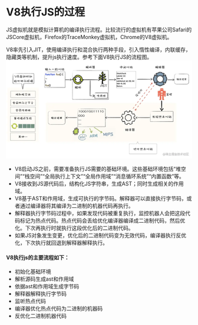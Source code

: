
# V8执行JS的过程
JS虚拟机就是模拟计算机的编译执行流程。比较流行的虚拟机有苹果公司Safari的JSCore虚拟机，Firefox的TraceMonkey虚拟机，Chrome的V8虚拟机。

V8率先引入JIT，使用编译执行和混合执行两种手段，引入惰性编译，内联缓存，隐藏类等机制，提升js执行速度。参考下面V8执行JS的流程图。
![image](./9.webp)

- V8启动JS之前，需要准备执行JS需要的基础环境。这些基础环境包括“堆空间”“栈空间”“全局执行上下文”“全局作用域”“消息循环系统”“内置函数”等。
- V8接收到JS源代码后，结构化JS字符串，生成AST；同时生成相关的作用域。
- V8基于AST和作用域，生成可执行的字节码。解释器可以直接执行字节码，或者通过编译器将其编译为二进制的机器代码再执行。
- 解释器执行字节码过程中，如果发现代码被重复执行，监控机器人会把这段代码标记为热点代码。热点代码会丢给优化编译器编译成二进制代码，然后优化。下次再执行时就执行这段优化后的二进制代码。
- 如果JS对象发生变更，优化后的二进制代码变为无效代码，编译器执行反优化，下次执行就回退到解释器解释执行。


#### V8执行js的主要流程如下：

- 初始化基础环境
- 解析源码生成ast和作用域
- 依据ast和作用域生成字节码
- 解释器解释执行字节码
- 监听热点代码
- 编译器优化热点代码为二进制的机器码
- 反优化二进制机器代码
